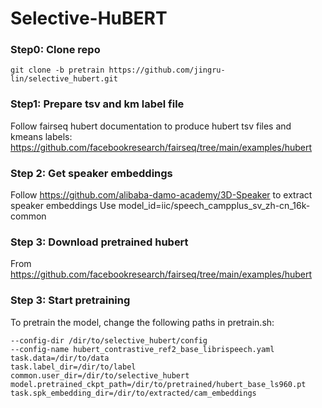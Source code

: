 # Selective-HuBERT

### Step0: Clone repo
```
git clone -b pretrain https://github.com/jingru-lin/selective_hubert.git
```

### Step1: Prepare tsv and km label file
Follow fairseq hubert documentation to produce hubert tsv files and kmeans labels: https://github.com/facebookresearch/fairseq/tree/main/examples/hubert

### Step 2: Get speaker embeddings
Follow https://github.com/alibaba-damo-academy/3D-Speaker to extract speaker embeddings
Use model_id=iic/speech_campplus_sv_zh-cn_16k-common

### Step 3: Download pretrained hubert
From https://github.com/facebookresearch/fairseq/tree/main/examples/hubert

### Step 3: Start pretraining
To pretrain the model, change the following paths in pretrain.sh:
```
--config-dir /dir/to/selective_hubert/config
--config-name hubert_contrastive_ref2_base_librispeech.yaml
task.data=/dir/to/data
task.label_dir=/dir/to/label
common.user_dir=/dir/to/selective_hubert
model.pretrained_ckpt_path=/dir/to/pretrained/hubert_base_ls960.pt
task.spk_embedding_dir=/dir/to/extracted/cam_embeddings
```
